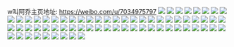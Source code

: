 w叫阿乔主页地址: https://weibo.com/u/7034975797 
![](https://wx4.sinaimg.cn/mw2000/007G62zzgy1h96mw8o0ssj33sw3swx6r.jpg) 
![](https://wx4.sinaimg.cn/mw2000/007G62zzgy1h96mwct8o5j32bc2bce83.jpg) 
![](https://wx4.sinaimg.cn/mw2000/007G62zzgy1h96n09oj7uj32bc2bcnpe.jpg) 
![](https://wx4.sinaimg.cn/mw2000/007G62zzgy1h96n0aknwkj32bc2bcu0x.jpg) 
![](https://wx4.sinaimg.cn/mw2000/007G62zzgy1h96n0brordj32bc2bcx6q.jpg) 
![](https://wx4.sinaimg.cn/mw2000/007G62zzgy1h96n0ckd14j32bc2bckjl.jpg) 
![](https://wx4.sinaimg.cn/mw2000/007G62zzgy1h96n0djlvmj33342bcu0x.jpg) 
![](https://wx4.sinaimg.cn/mw2000/007G62zzgy1h96mw23xujj32bc2bckjm.jpg) 
![](https://wx4.sinaimg.cn/mw2000/007G62zzgy1h96n2nygwdj32av2kxnpd.jpg) 
![](https://wx4.sinaimg.cn/mw2000/007G62zzgy1h96mw0okhnj32bc3347wi.jpg) 
![](https://wx4.sinaimg.cn/mw2000/007G62zzgy1h96mvzhfgaj32bc2bcb29.jpg) 
![](https://wx4.sinaimg.cn/mw2000/007G62zzgy1h96n2mnvtgj30tw1a2k1u.jpg) 
![](https://wx4.sinaimg.cn/mw2000/007G62zzgy1h96mw5c9g1j32bc3347wi.jpg) 
![](https://wx4.sinaimg.cn/mw2000/007G62zzgy1h96mw3wqt8j32bc334hdv.jpg) 
![](https://wx4.sinaimg.cn/mw2000/007G62zzgy1h96n4gbxumj32bc334npe.jpg) 
![](https://wx4.sinaimg.cn/mw2000/007G62zzgy1h96mwa2k5sj32bc2bcnpe.jpg) 
![](https://wx4.sinaimg.cn/mw2000/007G62zzgy1h96n08ji70j32bc2bchdw.jpg) 
![](https://wx4.sinaimg.cn/mw2000/007G62zzgy1h96mw6fpryj32bc2bcqti.jpg) 
![](https://wx4.sinaimg.cn/mw2000/007G62zzgy1h7olrqg2hfj30u0140jwy.jpg) 
![](https://wx4.sinaimg.cn/mw2000/007G62zzgy1h7olrr7h77j30u00up78n.jpg) 
![](https://wx4.sinaimg.cn/mw2000/007G62zzgy1h7olrs2m1ej30u014010e.jpg) 
![](https://wx4.sinaimg.cn/mw2000/007G62zzgy1h7olrt3pyqj30u01400zs.jpg) 
![](https://wx4.sinaimg.cn/mw2000/007G62zzgy1h7olrtyupuj30u01400xi.jpg) 
![](https://wx4.sinaimg.cn/mw2000/007G62zzgy1h7olrunq4rj30u014077g.jpg) 
![](https://wx4.sinaimg.cn/mw2000/007G62zzgy1h7olrvllitj30u0140k0u.jpg) 
![](https://wx4.sinaimg.cn/mw2000/007G62zzgy1h7olrwcesqj30u0140tey.jpg) 
![](https://wx4.sinaimg.cn/mw2000/007G62zzgy1h7olrxm9u5j30u0140dtb.jpg) 
![](https://wx4.sinaimg.cn/mw2000/007G62zzgy1h7olrycsurj30u0140tk0.jpg) 
![](https://wx4.sinaimg.cn/mw2000/007G62zzgy1h7olrz4t01j30u0140dq4.jpg) 
![](https://wx4.sinaimg.cn/mw2000/007G62zzgy1h7olrzo3lwj30u0140jvq.jpg) 
![](https://wx4.sinaimg.cn/mw2000/007G62zzgy1h7ols18ox9j30u0140k5u.jpg) 
![](https://wx4.sinaimg.cn/mw2000/007G62zzgy1h7ols1wt86j30u013y41l.jpg) 
![](https://wx4.sinaimg.cn/mw2000/007G62zzgy1h7ols2ig7rj30u013ydih.jpg) 
![](https://wx4.sinaimg.cn/mw2000/007G62zzgy1h7ols3bps2j30u0140dml.jpg) 
![](https://wx4.sinaimg.cn/mw2000/007G62zzgy1h4w4wbgsedj32bc2bc4qq.jpg) 
![](https://wx4.sinaimg.cn/mw2000/007G62zzgy1h2xadffr68j30o80o8dhj.jpg) 
![](https://wx4.sinaimg.cn/mw2000/007G62zzgy1h2xa55yrvdj30m80got9c.jpg) 
![](https://wx4.sinaimg.cn/mw2000/007G62zzgy1h2xa579prdj30m80go74p.jpg) 
![](https://wx4.sinaimg.cn/mw2000/007G62zzgy1h2xa544yo0j33341qihdt.jpg) 
![](https://wx4.sinaimg.cn/mw2000/007G62zzgy1h2xa55gdldj30m80go0tf.jpg) 
![](https://wx4.sinaimg.cn/mw2000/007G62zzgy1h2xa54q89bj30m80goq39.jpg) 
![](https://wx4.sinaimg.cn/mw2000/007G62zzgy1h2xa52hboxj31hc0u0gyk.jpg) 
![](https://wx4.sinaimg.cn/mw2000/007G62zzgy1h2xa56mrffj30m80go0t3.jpg) 
![](https://wx4.sinaimg.cn/mw2000/007G62zzgy1h2xa57wf9dj31be0zkgni.jpg) 
![](https://wx4.sinaimg.cn/mw2000/007G62zzgy1h2xa58oynej31be0zk79h.jpg) 
![](https://wx4.sinaimg.cn/mw2000/007G62zzgy1gznw640ep1j30u01uowuu.jpg) 
![](https://wx4.sinaimg.cn/mw2000/007G62zzgy1gwutyyb0qqj32bc2bc7wi.jpg) 
![](https://wx4.sinaimg.cn/mw2000/007G62zzgy1gwuu5epmldj30r60u50yb.jpg) 
![](https://wx4.sinaimg.cn/mw2000/007G62zzgy1gwutzvirj8j32bc2bc1ky.jpg) 
![](https://wx4.sinaimg.cn/mw2000/007G62zzgy1gwutzpzln3j32bc2bch6p.jpg) 
![](https://wx4.sinaimg.cn/mw2000/007G62zzgy1gwutzzrqmpj32bc2bckjl.jpg) 
![](https://wx4.sinaimg.cn/mw2000/007G62zzgy1gwuu0dv56tj32bc2bcb2b.jpg) 
![](https://wx4.sinaimg.cn/mw2000/007G62zzgy1gwn9h71hrrj31400u0thu.jpg) 
![](https://wx4.sinaimg.cn/mw2000/007G62zzgy1gwn9h9wcucj31400u0myb.jpg) 
![](https://wx4.sinaimg.cn/mw2000/007G62zzgy1gwn9h8bl7bj31400u0gst.jpg) 
![](https://wx4.sinaimg.cn/mw2000/007G62zzgy1gwn9hd4n47j31be0zjju5.jpg) 
![](https://wx4.sinaimg.cn/mw2000/007G62zzgy1gwn9lhvac5j30r60f6q44.jpg) 
![](https://wx4.sinaimg.cn/mw2000/007G62zzgy1gwn9huccfpj33342bcnpe.jpg) 
![](https://wx4.sinaimg.cn/mw2000/007G62zzgy1gwn9hdx4hzj31900u0gpx.jpg) 
![](https://wx4.sinaimg.cn/mw2000/007G62zzgy1gwn9rch26yj32bc2bc7wi.jpg) 
![](https://wx4.sinaimg.cn/mw2000/007G62zzgy1gwn9h5vivrj32bc3341ky.jpg) 
![](https://wx4.sinaimg.cn/mw2000/007G62zzgy1gw3amvx5x3j33sw3sw4qs.jpg) 
![](https://wx4.sinaimg.cn/mw2000/007G62zzgy1gw3amwoiyej30u00u0gqb.jpg) 
![](https://wx4.sinaimg.cn/mw2000/007G62zzgy1gw3amx5jgcj30zk0zkjuj.jpg) 
![](https://wx4.sinaimg.cn/mw2000/007G62zzgy1gvzutwvn9yj32bc2bc1kx.jpg) 
![](https://wx4.sinaimg.cn/mw2000/007G62zzgy1gvzuu17ikfj32c02c01ky.jpg) 
![](https://wx4.sinaimg.cn/mw2000/007G62zzgy1gvzuu6pcwxj32dc35sqv5.jpg) 
